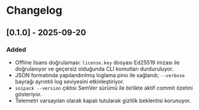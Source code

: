 # Changelog

## [0.1.0] - 2025-09-20
### Added
- Offline lisans doğrulaması: `license.key` dosyası Ed25519 imzası ile doğrulanıyor ve geçersiz olduğunda CLI komutları durduruluyor.
- JSON formatında yapılandırılmış loglama pino ile sağlandı; `--verbose` bayrağı ayrıntılı log seviyesini etkinleştiriyor.
- `soipack --version` çıktısı SemVer sürümü ile birlikte aktif commit özetini gösteriyor.
- Telemetri varsayılan olarak kapalı tutularak gizlilik beklentisi korunuyor.
